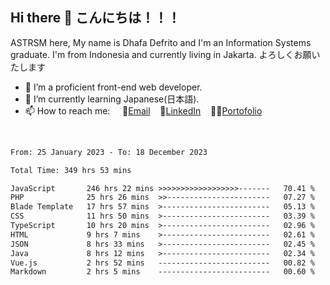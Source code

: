 ## Hi there 👋 こんにちは！！！
ASTRSM here, My name is Dhafa Defrito and I'm an Information Systems graduate. I'm from Indonesia and currently living in Jakarta. よろしくお願いたします

- 🔭 I’m a proficient front-end web developer.
- 🌱 I’m currently learning Japanese(日本語).
- 📫 How to reach me: &nbsp;&nbsp;&nbsp;&nbsp;📧[Email](ddefrito@gmail.com)&nbsp;&nbsp;&nbsp;&nbsp;💼[LinkedIn](https://www.linkedin.com/in/dhafa-defrita-rama-yudistira-9357a9229/)&nbsp;&nbsp;&nbsp;&nbsp;👨‍🎨[Portofolio](https://ddefrito.vercel.app/)
<br>
<!-- <p align="left">
<a href="https://github.com/ASTRSM">
  <img height="180em" src="https://github-readme-stats-eight-theta.vercel.app/api?username=ASTRSM&show_icons=true&theme=dracula&include_all_commits=true&count_private=true"/>
  <img height="180em" src="https://github-readme-stats-eight-theta.vercel.app/api/top-langs/?username=ASTRSM&layout=compact&langs_count=8&theme=dracula"/>
</a>
</p> -->

<!--START_SECTION:waka-->

```txt
From: 25 January 2023 - To: 18 December 2023

Total Time: 349 hrs 53 mins

JavaScript       246 hrs 22 mins >>>>>>>>>>>>>>>>>>-------   70.41 %
PHP              25 hrs 26 mins  >>-----------------------   07.27 %
Blade Template   17 hrs 57 mins  >------------------------   05.13 %
CSS              11 hrs 50 mins  >------------------------   03.39 %
TypeScript       10 hrs 20 mins  >------------------------   02.96 %
HTML             9 hrs 7 mins    >------------------------   02.61 %
JSON             8 hrs 33 mins   >------------------------   02.45 %
Java             8 hrs 12 mins   >------------------------   02.34 %
Vue.js           2 hrs 52 mins   -------------------------   00.82 %
Markdown         2 hrs 5 mins    -------------------------   00.60 %
```

<!--END_SECTION:waka-->
